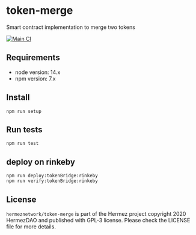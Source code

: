# token-merge

Smart contract implementation to merge two tokens

[![Main CI](https://github.com/hermeznetwork/token-merge/actions/workflows/main.yml/badge.svg)](https://github.com/hermeznetwork/token-merge/actions/workflows/main.yml)

## Requirements

- node version: 14.x
- npm version: 7.x

## Install

```
npm run setup
```

## Run tests

```
npm run test
```

## deploy on rinkeby

```
npm run deploy:tokenBridge:rinkeby
npm run verify:tokenBridge:rinkeby
```

## License

`hermeznetwork/token-merge` is part of the Hermez project copyright 2020 HermezDAO and published with GPL-3 license. Please check the LICENSE file for more details.
